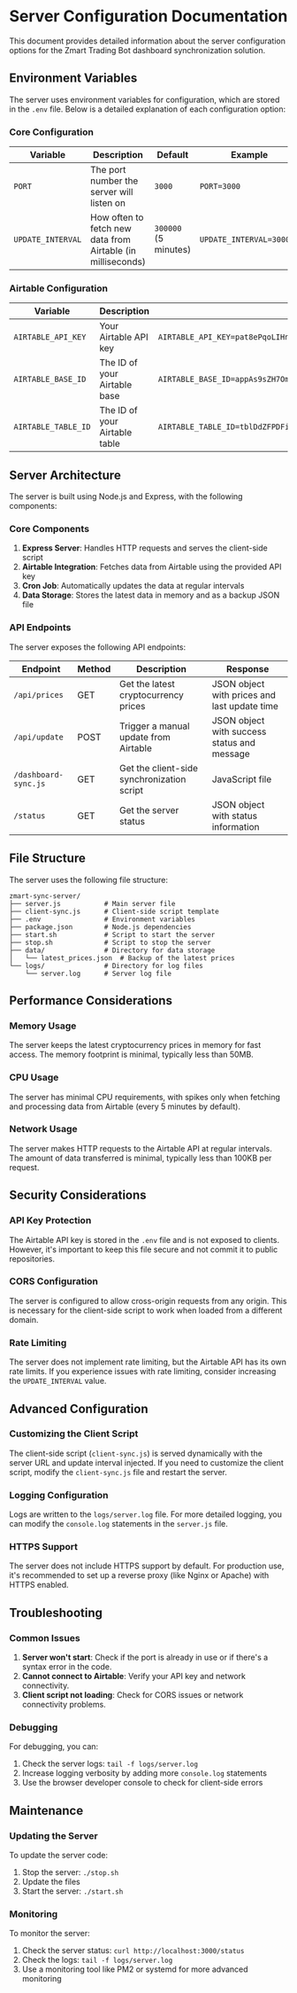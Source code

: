 # Server Configuration Documentation

This document provides detailed information about the server configuration options for the Zmart Trading Bot dashboard synchronization solution.

## Environment Variables

The server uses environment variables for configuration, which are stored in the `.env` file. Below is a detailed explanation of each configuration option:

### Core Configuration

| Variable | Description | Default | Example |
|----------|-------------|---------|---------|
| `PORT` | The port number the server will listen on | `3000` | `PORT=3000` |
| `UPDATE_INTERVAL` | How often to fetch new data from Airtable (in milliseconds) | `300000` (5 minutes) | `UPDATE_INTERVAL=300000` |

### Airtable Configuration

| Variable | Description | Example |
|----------|-------------|---------|
| `AIRTABLE_API_KEY` | Your Airtable API key | `AIRTABLE_API_KEY=pat8ePqoLIHnQw3GM.e1f4727198651deaaa365863a339c99205da1664746f9be7577f776624b0e6f6` |
| `AIRTABLE_BASE_ID` | The ID of your Airtable base | `AIRTABLE_BASE_ID=appAs9sZH7OmtYaTJ` |
| `AIRTABLE_TABLE_ID` | The ID of your Airtable table | `AIRTABLE_TABLE_ID=tblDdZFPDFir3KLb9` |

## Server Architecture

The server is built using Node.js and Express, with the following components:

### Core Components

1. **Express Server**: Handles HTTP requests and serves the client-side script
2. **Airtable Integration**: Fetches data from Airtable using the provided API key
3. **Cron Job**: Automatically updates the data at regular intervals
4. **Data Storage**: Stores the latest data in memory and as a backup JSON file

### API Endpoints

The server exposes the following API endpoints:

| Endpoint | Method | Description | Response |
|----------|--------|-------------|----------|
| `/api/prices` | GET | Get the latest cryptocurrency prices | JSON object with prices and last update time |
| `/api/update` | POST | Trigger a manual update from Airtable | JSON object with success status and message |
| `/dashboard-sync.js` | GET | Get the client-side synchronization script | JavaScript file |
| `/status` | GET | Get the server status | JSON object with status information |

## File Structure

The server uses the following file structure:

```
zmart-sync-server/
├── server.js           # Main server file
├── client-sync.js      # Client-side script template
├── .env                # Environment variables
├── package.json        # Node.js dependencies
├── start.sh            # Script to start the server
├── stop.sh             # Script to stop the server
├── data/               # Directory for data storage
│   └── latest_prices.json  # Backup of the latest prices
└── logs/               # Directory for log files
    └── server.log      # Server log file
```

## Performance Considerations

### Memory Usage

The server keeps the latest cryptocurrency prices in memory for fast access. The memory footprint is minimal, typically less than 50MB.

### CPU Usage

The server has minimal CPU requirements, with spikes only when fetching and processing data from Airtable (every 5 minutes by default).

### Network Usage

The server makes HTTP requests to the Airtable API at regular intervals. The amount of data transferred is minimal, typically less than 100KB per request.

## Security Considerations

### API Key Protection

The Airtable API key is stored in the `.env` file and is not exposed to clients. However, it's important to keep this file secure and not commit it to public repositories.

### CORS Configuration

The server is configured to allow cross-origin requests from any origin. This is necessary for the client-side script to work when loaded from a different domain.

### Rate Limiting

The server does not implement rate limiting, but the Airtable API has its own rate limits. If you experience issues with rate limiting, consider increasing the `UPDATE_INTERVAL` value.

## Advanced Configuration

### Customizing the Client Script

The client-side script (`client-sync.js`) is served dynamically with the server URL and update interval injected. If you need to customize the client script, modify the `client-sync.js` file and restart the server.

### Logging Configuration

Logs are written to the `logs/server.log` file. For more detailed logging, you can modify the `console.log` statements in the `server.js` file.

### HTTPS Support

The server does not include HTTPS support by default. For production use, it's recommended to set up a reverse proxy (like Nginx or Apache) with HTTPS enabled.

## Troubleshooting

### Common Issues

1. **Server won't start**: Check if the port is already in use or if there's a syntax error in the code.
2. **Cannot connect to Airtable**: Verify your API key and network connectivity.
3. **Client script not loading**: Check for CORS issues or network connectivity problems.

### Debugging

For debugging, you can:

1. Check the server logs: `tail -f logs/server.log`
2. Increase logging verbosity by adding more `console.log` statements
3. Use the browser developer console to check for client-side errors

## Maintenance

### Updating the Server

To update the server code:

1. Stop the server: `./stop.sh`
2. Update the files
3. Start the server: `./start.sh`

### Monitoring

To monitor the server:

1. Check the server status: `curl http://localhost:3000/status`
2. Check the logs: `tail -f logs/server.log`
3. Use a monitoring tool like PM2 or systemd for more advanced monitoring
